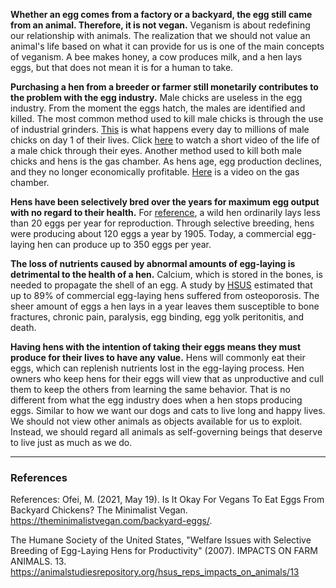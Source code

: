**Whether an egg comes from a factory or a backyard, the egg still came from an animal. Therefore, it is not vegan.** Veganism is about redefining our relationship with animals. The realization that we should not value an animal's life based on what it can provide for us is one of the main concepts of veganism. A bee makes honey, a cow produces milk, and a hen lays eggs, but that does not mean it is for a human to take.

**Purchasing a hen from a breeder or farmer still monetarily contributes to the problem with the egg industry.** Male chicks are useless in the egg industry. From the moment the eggs hatch, the males are identified and killed. The most common method used to kill male chicks is through the use of industrial grinders. [This](https://youtu.be/4yaOVvzkyA8list=PLtc3iQTP5EZ8aCW1DoNj36M6dxgc2QWGk) is what happens every day to millions of male chicks on day 1 of their lives. Click [here](https://youtu.be/SIfNhf2TWFA?list=PLtc3iQTP5EZ8aCW1DoNj36M6dxgc2QWGk) to watch a short video of the life of a male chick through their eyes. Another method used to kill both male chicks and hens is the gas chamber. As hens age, egg production declines, and they no longer economically profitable. [Here](https://youtu.be/1ndUMTlmcvElist=PLtc3iQTP5EZ8aCW1DoNj36M6dxgc2QWGk) is a video on the gas chamber.

**Hens have been selectively bred over the years for maximum egg output with no regard to their health.** For [reference](https://theminimalistvegan.com/backyard-eggs/), a wild hen ordinarily lays less than 20 eggs per year for reproduction. Through selective breeding, hens were producing about 120 eggs a year by 1905. Today, a commercial egg-laying hen can produce up to 350 eggs per year. 

**The loss of nutrients caused by abnormal amounts of egg-laying is detrimental to the health of a hen.** Calcium, which is stored in the bones, is needed to propagate the shell of an egg. A study by [HSUS](https://www.humanesociety.org/sites/default/files/docs/hsus-report-breeding-egg-welfiss.pdf) estimated that up to 89% of commercial egg-laying hens suffered from osteoporosis. The sheer amount of eggs a hen lays in a year leaves them susceptible to bone fractures, chronic pain, paralysis, egg binding, egg yolk peritonitis, and death.

**Having hens with the intention of taking their eggs means they must produce for their lives to have any value.** Hens will commonly eat their eggs, which can replenish nutrients lost in the egg-laying process. Hen owners who keep hens for their eggs will view that as unproductive and cull them to keep the others from learning the same behavior. That is no different from what the egg industry does when a hen stops producing eggs. Similar to how we want our dogs and cats to live long and happy lives. We should not view other animals as objects available for us to exploit. Instead, we should regard all animals as self-governing beings that deserve to live just as much as we do.

***
### References

References:
Ofei, M. (2021, May 19). Is It Okay For Vegans To Eat Eggs From Backyard Chickens? The Minimalist Vegan. https://theminimalistvegan.com/backyard-eggs/. 

The Humane Society of the United States, "Welfare Issues with Selective Breeding of Egg-Laying Hens for Productivity" (2007). IMPACTS ON FARM ANIMALS. 13.
https://animalstudiesrepository.org/hsus_reps_impacts_on_animals/13

